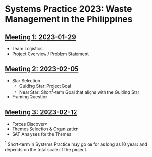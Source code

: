 # Systems Practice 2023: Waste Management in the Philippines
## [Meeting 1: 2023-01-29](./Meeting-01/)
- Team Logistics
- Project Overview / Problem Statement
## [Meeting 2: 2023-02-05](./Meeting-02/)
- Star Selection
    - Guiding Star: Project Goal
    - Near Star: Short<sup>1</sup>-term Goal that aligns with the Guiding Star
- Framing Question
## [Meeting 3: 2023-02-12](./Meeting-03/)
- Forces Discovery
- Themes Selection & Organization
- SAT Analyses for the Themes

<sup>1</sup> Short-term in Systems Practice may go on for as long as 10 years
and depends on the total scale of the project.